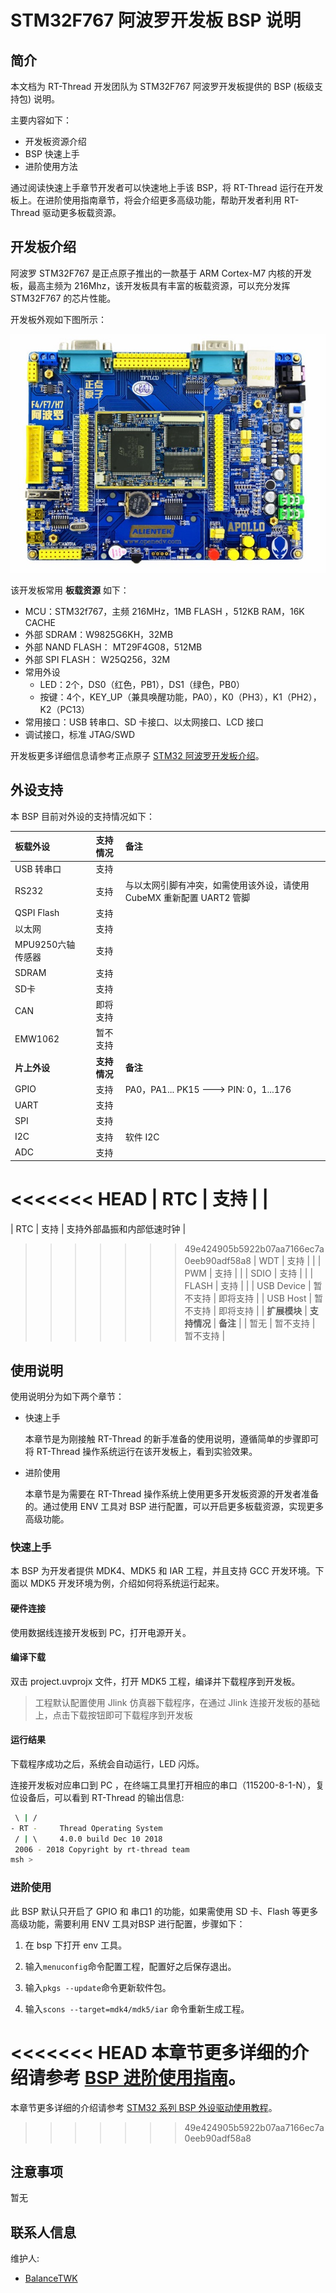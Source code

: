 # STM32F767 阿波罗开发板 BSP 说明

## 简介

本文档为 RT-Thread 开发团队为 STM32F767 阿波罗开发板提供的 BSP (板级支持包) 说明。

主要内容如下：

- 开发板资源介绍
- BSP 快速上手
- 进阶使用方法

通过阅读快速上手章节开发者可以快速地上手该 BSP，将 RT-Thread 运行在开发板上。在进阶使用指南章节，将会介绍更多高级功能，帮助开发者利用 RT-Thread 驱动更多板载资源。

## 开发板介绍

阿波罗 STM32F767 是正点原子推出的一款基于 ARM Cortex-M7 内核的开发板，最高主频为 216Mhz，该开发板具有丰富的板载资源，可以充分发挥 STM32F767 的芯片性能。

开发板外观如下图所示：

![board](figures/board.jpg)

该开发板常用 **板载资源** 如下：

- MCU：STM32f767，主频 216MHz，1MB FLASH ，512KB RAM，16K CACHE
- 外部 SDRAM：W9825G6KH，32MB
- 外部 NAND FLASH： MT29F4G08，512MB
- 外部 SPI FLASH： W25Q256，32M 
- 常用外设
  - LED：2个，DS0（红色，PB1），DS1（绿色，PB0）
  - 按键：4个，KEY_UP（兼具唤醒功能，PA0），K0（PH3），K1（PH2），K2（PC13）
- 常用接口：USB 转串口、SD 卡接口、以太网接口、LCD 接口
- 调试接口，标准 JTAG/SWD

开发板更多详细信息请参考正点原子 [STM32 阿波罗开发板介绍](https://eboard.taobao.com/index.htm)。

## 外设支持

本 BSP 目前对外设的支持情况如下：

| **板载外设**      | **支持情况** | **备注**                              |
| :----------------- | :----------: | :------------------------------------- |
| USB 转串口        |     支持      |                                       |
| RS232             |     支持     | 与以太网引脚有冲突，如需使用该外设，请使用 CubeMX 重新配置 UART2 管脚 |
| QSPI Flash        |     支持     |                                       |
| 以太网            |   支持        |                                        |
| MPU9250六轴传感器 |   支持        |                                       |
| SDRAM             |   支持       |                                       |
| SD卡              |        支持   |                                       |
| CAN               |   即将支持   |                                       |
| EMW1062 | 暂不支持 | |
| **片上外设**      | **支持情况** | **备注**                              |
| GPIO              |     支持     | PA0，PA1... PK15 ---> PIN: 0，1...176 |
| UART              |     支持     |                                       |
| SPI               |     支持     |                                       |
| I2C               |     支持     | 软件 I2C                              |
| ADC               |    支持     |                                     |
<<<<<<< HEAD
| RTC               |     支持     |                                      |
=======
| RTC               |     支持     | 支持外部晶振和内部低速时钟 |
>>>>>>> 49e424905b5922b07aa7166ec7a0eeb90adf58a8
| WDT               |     支持     |                                       |
| PWM               |     支持     |                                       |
| SDIO              |     支持     |                                       |
| FLASH             |     支持     |                                       |
| USB Device        |   暂不支持   | 即将支持                              |
| USB Host          |   暂不支持   | 即将支持                              |
| **扩展模块**      | **支持情况** | **备注**                              |
| 暂无         |   暂不支持   | 暂不支持                              |

## 使用说明

使用说明分为如下两个章节：

- 快速上手

    本章节是为刚接触 RT-Thread 的新手准备的使用说明，遵循简单的步骤即可将 RT-Thread 操作系统运行在该开发板上，看到实验效果。

- 进阶使用

    本章节是为需要在 RT-Thread 操作系统上使用更多开发板资源的开发者准备的。通过使用 ENV 工具对 BSP 进行配置，可以开启更多板载资源，实现更多高级功能。


### 快速上手

本 BSP 为开发者提供 MDK4、MDK5 和 IAR 工程，并且支持 GCC 开发环境。下面以 MDK5 开发环境为例，介绍如何将系统运行起来。

#### 硬件连接

使用数据线连接开发板到 PC，打开电源开关。

#### 编译下载

双击 project.uvprojx 文件，打开 MDK5 工程，编译并下载程序到开发板。

> 工程默认配置使用 Jlink 仿真器下载程序，在通过 Jlink 连接开发板的基础上，点击下载按钮即可下载程序到开发板

#### 运行结果

下载程序成功之后，系统会自动运行，LED 闪烁。

连接开发板对应串口到 PC ，在终端工具里打开相应的串口（115200-8-1-N），复位设备后，可以看到 RT-Thread 的输出信息:

```bash
 \ | /
- RT -     Thread Operating System
 / | \     4.0.0 build Dec 10 2018
 2006 - 2018 Copyright by rt-thread team
msh >
```
### 进阶使用

此 BSP 默认只开启了 GPIO 和 串口1 的功能，如果需使用 SD 卡、Flash 等更多高级功能，需要利用 ENV 工具对BSP 进行配置，步骤如下：

1. 在 bsp 下打开 env 工具。

2. 输入`menuconfig`命令配置工程，配置好之后保存退出。

3. 输入`pkgs --update`命令更新软件包。

4. 输入`scons --target=mdk4/mdk5/iar` 命令重新生成工程。

<<<<<<< HEAD
本章节更多详细的介绍请参考 [BSP 进阶使用指南](../docs/BSP进阶使用指南.md)。
=======
本章节更多详细的介绍请参考 [STM32 系列 BSP 外设驱动使用教程](../docs/STM32系列BSP外设驱动使用教程.md)。
>>>>>>> 49e424905b5922b07aa7166ec7a0eeb90adf58a8

## 注意事项

暂无

## 联系人信息

维护人:

- [BalanceTWK](https://github.com/balanceTWK)
